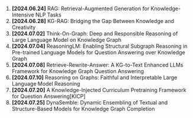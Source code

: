 1. **\[2024.06.24\]** RAG: Retrieval-Augmented Generation for Knowledge-Intensive NLP Tasks
2. **\[2024.06.28\]** KG-RAG: Bridging the Gap Between Knowledge and Creativity
3. **\[2024.07.02\]** Think-On-Graph: Deep and Responsible Reasoning of Large Language Model on Knowledge Graph
4. **\[2024.07.04\]** ReasoningLM: Enabling Structural Subgraph Reasoning in Pre-trained Language Models for Question Answering over Knowledge Graph
5. **\[2024.07.08\]** Retrieve-Rewrite-Answer: A KG-to-Text Enhanced LLMs Framework for Knowledge Graph Question Answering
6. **\[2024.07.10\]** Reasoning on Graphs: Faithful and Interpretable Large Language Model Reasoning
7. **\[2024.07.20\]** A Knowledge-Injected Curriculum Pretraining Framework for Question Answering\[KICP\]
8. **\[2024.07.25\]** DynaSemble: Dynamic Ensembling of Textual and Structure-Based Models for Knowledge Graph Completion
